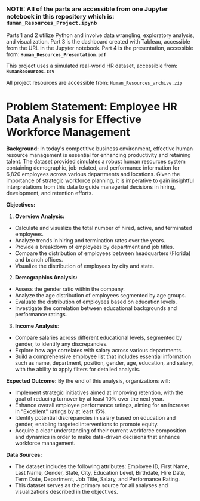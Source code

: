 ### **NOTE:** All of the parts are accessible from one Jupyter notebook in this repository which is: **`Human_Resources_Project.ipynb`**

Parts 1 and 2 utilize Python and involve data wrangling, exploratory analysis, and visualization. 
Part 3 is the dashboard created with Tableau, accessible from the URL in the Jupyter notebook.
Part 4 is the presentation, accessible from: **`Human_Resources_Presentation.pdf`**

This project uses a simulated real-world HR dataset, accessible from: **`HumanResources.csv`**

All project resources are accessible from: `Human_Resources_archive.zip`

# **Problem Statement: Employee HR Data Analysis for Effective Workforce Management**

**Background:** In today's competitive business environment, effective human resource management is essential for enhancing productivity and retaining talent. The dataset provided simulates a robust human resources system containing demographic, job-related, and performance information for 6,820 employees across various departments and locations. Given the importance of strategic workforce planning, it is imperative to gain insightful interpretations from this data to guide managerial decisions in hiring, development, and retention efforts.

**Objectives:**

1. **Overview Analysis:**

* Calculate and visualize the total number of hired, active, and terminated employees.
* Analyze trends in hiring and termination rates over the years.
* Provide a breakdown of employees by department and job titles.
* Compare the distribution of employees between headquarters (Florida) and branch offices.
* Visualize the distribution of employees by city and state.

2. **Demographics Analysis:**

* Assess the gender ratio within the company.
* Analyze the age distribution of employees segmented by age groups.
* Evaluate the distribution of employees based on education levels.
* Investigate the correlation between educational backgrounds and performance ratings.

3. **Income Analysis**:

* Compare salaries across different educational levels, segmented by gender, to identify any discrepancies.
* Explore how age correlates with salary across various departments.
* Build a comprehensive employee list that includes essential information such as name, department, position, gender, age, education, and salary, with the ability to apply filters for detailed analysis.

**Expected Outcome:** By the end of this analysis, organizations will:

* Implement strategic initiatives aimed at improving retention, with the goal of reducing turnover by at least 10% over the next year.
* Enhance overall employee performance ratings, aiming for an increase in "Excellent" ratings by at least 15%.
* Identify potential discrepancies in salary based on education and gender, enabling targeted interventions to promote equity.
* Acquire a clear understanding of their current workforce composition and dynamics in order to make data-driven decisions that enhance workforce management.

**Data Sources:**

* The dataset includes the following attributes: Employee ID, First Name, Last Name, Gender, State, City, Education Level, Birthdate, Hire Date, Term Date, Department, Job Title, Salary, and Performance Rating. 
* This dataset serves as the primary source for all analyses and visualizations described in the objectives.
